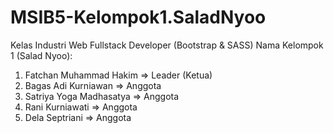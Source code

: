 # MSIB5-Kelompok1.SaladNyoo

Kelas Industri Web Fullstack Developer (Bootstrap &amp; SASS)
Nama Kelompok 1 (Salad Nyoo):

1. Fatchan Muhammad Hakim => Leader (Ketua)
2. Bagas Adi Kurniawan => Anggota
3. Satriya Yoga Madhasatya => Anggota
4. Rani Kurniawati => Anggota
5. Dela Septriani => Anggota
